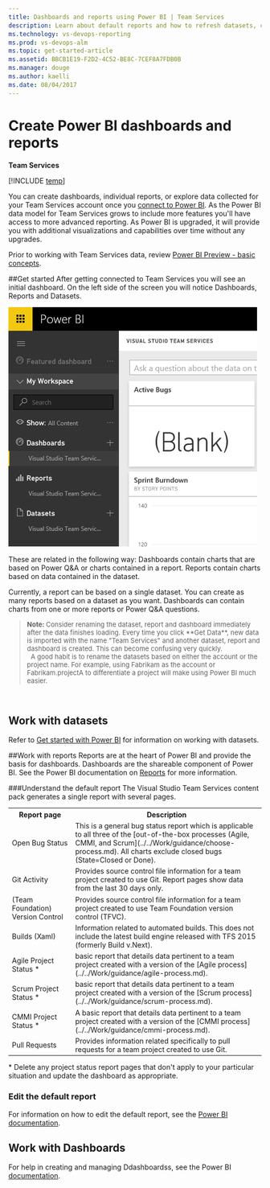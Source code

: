 ```yaml
---
title: Dashboards and reports using Power BI | Team Services
description: Learn about default reports and how to refresh datasets, create reports and dashboards from Visual Studio Team Services (VSTS) data using Power BI  
ms.technology: vs-devops-reporting
ms.prod: vs-devops-alm
ms.topic: get-started-article  
ms.assetid: BBCB1E19-F2D2-4C52-BE8C-7CEF8A7FDB0B  
ms.manager: douge
ms.author: kaelli
ms.date: 08/04/2017
---
```



# Create Power BI dashboards and reports 
**Team Services**

[!INCLUDE [temp](../_shared/analytics-preview.md)]

You can create dashboards, individual reports, or explore data collected for your Team Services account once you [connect to Power BI](connect-vso-pbi-vs.md). As the Power BI data model for Team Services grows to include more features you'll have access to more advanced reporting. As Power BI is upgraded, it will provide you with additional visualizations and capabilities over time without any upgrades.

Prior to working with Team Services data, review [Power BI Preview - basic concepts](https://support.powerbi.com/knowledgebase/articles/487029-power-bi-preview-basic-concepts).

##Get started
After getting connected to Team Services you will see an initial dashboard. On the left side of the screen you will notice Dashboards, Reports and Datasets.

![Dashboards, Reports and Datasets](_img/vs-team-services-power-bi-opened.png)

These are related in the following way: Dashboards contain charts that are based on Power Q&A or charts contained in a report. Reports contain charts based on data contained in the dataset.

Currently, a report can be based on a single dataset. You can create as many reports based on a dataset as you want. Dashboards can contain charts from one or more reports or Power Q&A questions.

<blockquote style="font-size: 13px"><b>Note: </b>  Consider renaming the dataset, report and dashboard immediately after the data finishes loading. Every time you click **Get Data**, new data is imported with the name "Team Services"  and another dataset, report and dashboard is created. This can become confusing very quickly. <br/> 
A good habit is to rename the datasets based on either the account or the project name. For example, using Fabrikam as the account or Fabrikam.projectA to differentiate a project will make using Power BI much easier.</blockquote>  



## Work with datasets
Refer to [Get started with Power BI](https://powerbi.microsoft.com/en-us/documentation/powerbi-service-get-started) for information on working with datasets. 

##Work with reports
Reports are at the heart of Power BI and provide the basis for dashboards. Dashboards are the shareable component of Power BI. See the Power BI documentation on [Reports](http://support.powerbi.com/knowledgebase/articles/425684-reports-in-power-bi) for more information.

###Understand the default report
The Visual Studio Team Services content pack generates a single report with several pages. 

<table width="100%">
<tr>
<th width="25%">Report page</th>
<th width="75%">Description</th>
</tr>
<tr>
<td>Open Bug Status</td>
<td>This is a general bug status report which is applicable to all three of the [out-of-the-box processes (Agile, CMMI, and Scrum](../../Work/guidance/choose-process.md). All charts exclude closed bugs (State=Closed or Done). </td>
</tr>
<tr>
<td>Git Activity</td>
<td>Provides source control file information for a team project created to use Git. Report pages show data from the last 30 days only.</td>
</tr>
<tr>
<td>(Team Foundation) Version Control</td>
<td>Provides source control file information  for a team project created to use Team Foundation version control (TFVC).  </td>
</tr>
<tr>
<td>Builds (Xaml)</td>
<td>Information related to automated builds. This does not include the latest build engine released with TFS 2015 (formerly Build v.Next).</td>
</tr>
<tr>
<td>Agile Project Status &#42; </td>
<td> basic report that details data pertinent to a team project created with a version of the [Agile process](../../Work/guidance/agile-process.md). </td>
</tr>
<tr>
<td>Scrum Project Status &#42; </td>
<td> basic report that details data pertinent to a team project created with a version of the [Scrum process](../../Work/guidance/scrum-process.md). </td>
</tr>
<tr>
<td>CMMI Project Status &#42; </td>
<td>A basic report that details data pertinent to a team project created with a version of the [CMMI process](../../Work/guidance/cmmi-process.md). </td>
</tr>
<tr>
<td>Pull Requests</td>
<td>Provides information related specifically to pull requests for a team project created to use Git.</td>
</tr>
</table>

 &#42;  Delete any project status report pages that don't apply to your particular situation and update the dashboard as appropriate.

### Edit the default report
For information on how to edit the default report, see the [Power BI documentation](https://powerbi.microsoft.com/documentation/powerbi-landing-page/).

## Work with Dashboards
For help in creating and managing Ddashboardss, see the Power BI [documentation](https://support.powerbi.com/knowledgebase/articles/424868-dashboards-in-power-bi-preview).